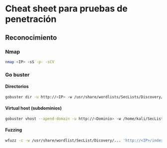 # Cheat sheet para pruebas de penetración
## Reconocimiento
### Nmap
```bash
nmap <IP> -sS -p- -sCV
```
### Go buster
#### Directorios
```bash
gobuster dir -u http://<IP> -w /usr/share/wordlists/SecLists/Discovery/Web-Content/directory-list-2.3-big.txt -x html,php,xml,json,txt,sh,git -r
```
#### Virtual host (subdominios)
```bash
gobuster vhost --apend-domain -u http://<Dominio> -w /home/kali/SecList/Discovery/DNS/subdomain-top1million-110000.txt -r <IP>
```
#### Fuzzing
```bash
wfuzz -c -w /usr/share/wordlist/SecList/Dicovery/... 'http://<IP>/index.php?FUZZ=../../../../etc/passwd'
```
